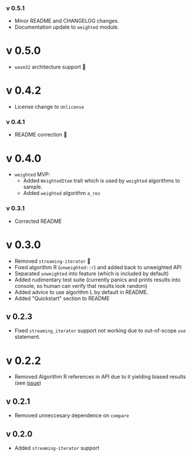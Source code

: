### v 0.5.1
- Minor README and CHANGELOG changes.
- Documentation update to `weighted` module. 

# v 0.5.0
- `wasm32` architecture support 🎉

# v 0.4.2
- License change to `Unlicense`

### v 0.4.1
- README correction 🤦‍

# v 0.4.0
- `weighted` MVP:
	- Added `WeightedItem` trait which is used by `weighted` algorithms to sample.
	- Added `weighted` algorithm `a_res`

### v 0.3.1
- Corrected README

# v 0.3.0
- Removed `streaming-iterator` 🤦‍
- Fixed algorithm R (`unweighted::r`) and added back to unweighted API
- Separated `unweighted` into feature (which is included by default)
- Added rudimentary test suite (currently panics and prints results into console, so human can verify that results look random)
- Added advice to use algorithm L by default in README.
- Added "Quickstart" section to README

## v 0.2.3
- Fixed `streaming_iterator` support not working due to out-of-scope `use` statement.

# v 0.2.2
- Removed Algorithm R references in API due to it yielding biased results (see [issue](https://github.com/DesmondWillowbrook/rs-reservoir-sampling/issues/1#issue-771851119))

## v 0.2.1   
- Removed unneccesary dependence on `compare`

## v 0.2.0
- Added `streaming-iterator` support
